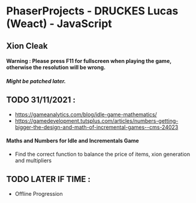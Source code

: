 # PhaserProjects - DRUCKES Lucas (Weact) - JavaScript

## Xion Cleak
#### Warning : Please press F11 for fullscreen when playing the game, otherwise the resolution will be wrong.
##### Might be patched later.

## TODO 31/11/2021 :
- https://gameanalytics.com/blog/idle-game-mathematics/
- https://gamedevelopment.tutsplus.com/articles/numbers-getting-bigger-the-design-and-math-of-incremental-games--cms-24023

#### Maths and Numbers for Idle and Incrementals Game
- Find the correct function to balance the price of items, xion generation and multipliers

## TODO LATER IF TIME :
- Offline Progression
